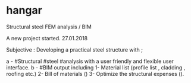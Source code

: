 # hangar
Structural steel FEM analysis / BIM

A new project started. 27.01.2018 

Subjective : 
Developing a practical steel structure with ;

a - #Structural #steel #analysis with a user friendly and flexible user interface.
b - #BIM output including 
                          1- Material list (profile list , cladding , roofing etc.)
                          2- Bill of materials ()
                          3- Optimize the structural expenses ().

